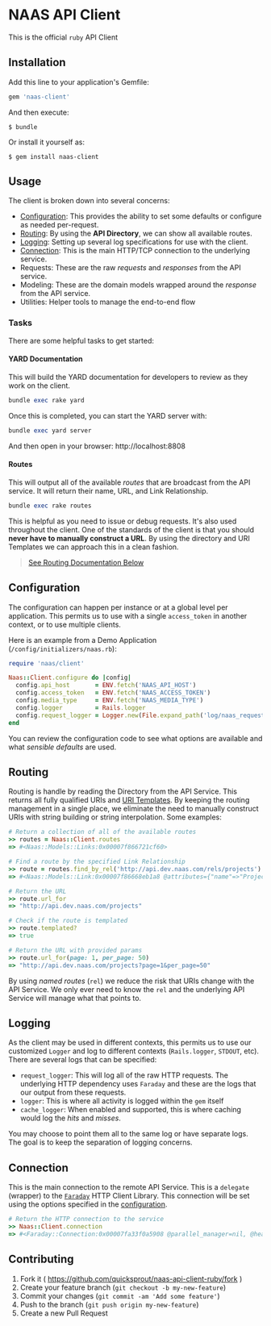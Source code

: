 # NAAS API Client

This is the official `ruby` API Client

## Installation

Add this line to your application's Gemfile:

```ruby
gem 'naas-client'
```

And then execute:

    $ bundle

Or install it yourself as:

    $ gem install naas-client

## Usage

The client is broken down into several concerns:

* [Configuration](#configuration): This provides the ability to set some defaults or configure as needed per-request.
* [Routing](#routing): By using the **API Directory**, we can show all available routes.
* [Logging](#logging): Setting up several log specifications for use with the client.
* [Connection](#connection): This is the main HTTP/TCP connection to the underlying service.
* Requests: These are the raw _requests_ and _responses_ from the API service.
* Modeling: These are the domain models wrapped around the _response_ from the API service.
* Utilities: Helper tools to manage the end-to-end flow

### Tasks
There are some helpful tasks to get started:

#### YARD Documentation
This will build the YARD documentation for developers to review as they work on the client.

```ruby
bundle exec rake yard
```
Once this is completed, you can start the YARD server with:

```ruby
bundle exec yard server
```

And then open in your browser: http://localhost:8808

#### Routes
This will output all of the available _routes_ that are broadcast from the API service. It will return their name, URL, and Link Relationship.

```ruby
bundle exec rake routes
```

This is helpful as you need to issue or debug requests. It's also used throughout the client. One of the standards of the client is that you should **never have to manually construct a URL**. By using the directory and URI Templates we can approach this in a clean fashion.

> [See Routing Documentation Below](#routing)

## Configuration
The configuration can happen per instance or at a global level per application. This permits us to use with a single `access_token` in another context, or to use multiple clients.

Here is an example from a Demo Application (`/config/initializers/naas.rb`):

```ruby
require 'naas/client'

Naas::Client.configure do |config|
  config.api_host       = ENV.fetch('NAAS_API_HOST')
  config.access_token   = ENV.fetch('NAAS_ACCESS_TOKEN')
  config.media_type     = ENV.fetch('NAAS_MEDIA_TYPE')
  config.logger         = Rails.logger
  config.request_logger = Logger.new(File.expand_path('log/naas_requests.log', Rails.root))
end
```

You can review the configuration code to see what options are available and what _sensible defaults_ are used.

## Routing
Routing is handle by reading the Directory from the API Service. This returns all fully qualified URIs and [URI Templates](https://tools.ietf.org/html/rfc6570). By keeping the routing management in a single place, we eliminate the need to manually construct URIs with string building or string interpolation. Some examples:

```ruby
# Return a collection of all of the available routes
>> routes = Naas::Client.routes
=> #<Naas::Models::Links:0x00007f866721cf60>

# Find a route by the specified Link Relationship
>> route = routes.find_by_rel('http://api.dev.naas.com/rels/projects')
=> #<Naas::Models::Link:0x00007f86668eb1a8 @attributes={"name"=>"Projects", "href"=>"http://api.dev.naas.com/projects{?page,per_page}", "rel"=>"http://api.dev.naas.com/rels/projects", "templated"=>true}>

# Return the URL 
>> route.url_for
=> "http://api.dev.naas.com/projects"

# Check if the route is templated
>> route.templated?
=> true

# Return the URL with provided params
>> route.url_for(page: 1, per_page: 50)
=> "http://api.dev.naas.com/projects?page=1&per_page=50"
```

By using _named routes_ (`rel`) we reduce the risk that URIs change with the API Service. We only ever need to know the `rel` and the underlying API Service will manage what that points to.

## Logging
As the client may be used in different contexts, this permits us to use our customized `Logger` and log to different contexts (`Rails.logger`, `STDOUT`, etc). There are several logs that can be specified:

* `request_logger`: This will log all of the raw HTTP requests. The underlying HTTP dependency uses `Faraday` and these are the logs that our output from these requests.
* `logger`: This is where all activity is logged within the `gem` itself
* `cache_logger`: When enabled and supported, this is where caching would log the _hits_ and _misses_.

You may choose to point them all to the same log or have separate logs. The goal is to keep the separation of logging concerns.

## Connection
This is the main connection to the remote API Service. This is a `delegate` (wrapper) to the [`Faraday`](https://github.com/lostisland/faraday) HTTP Client Library. This connection will be set using the options specified in the [configuration](#configuration).

```ruby
# Return the HTTP connection to the service
>> Naas::Client.connection
=> #<Faraday::Connection:0x00007fa33f0a5908 @parallel_manager=nil, @headers={"User-Agent"=>"NAAS Ruby Gem 0.0.1", "Authorization"=>"Bearer 2b39f471c2eca67626928d5a906df629b7d13c700b74f264086ff0ae8f03", "Accept"=>"application/json", "Content-Type"=>"application/json"}, @params={}, @options=#<Faraday::RequestOptions (empty)>, @ssl=#<Faraday::SSLOptions (empty)>, @default_parallel_manager=nil, @builder=#<Faraday::RackBuilder:0x00007fa33f0a5228 @handlers=[FaradayMiddleware::ParseJson, Faraday::Response::Logger, Faraday::Adapter::NetHttp]>, @url_prefix=#<URI::HTTP http://api.dev.naas.com/>, @manual_proxy=false, @proxy=nil, @temp_proxy=nil>
```


## Contributing

1. Fork it ( https://github.com/quicksprout/naas-api-client-ruby/fork )
2. Create your feature branch (`git checkout -b my-new-feature`)
3. Commit your changes (`git commit -am 'Add some feature'`)
4. Push to the branch (`git push origin my-new-feature`)
5. Create a new Pull Request
